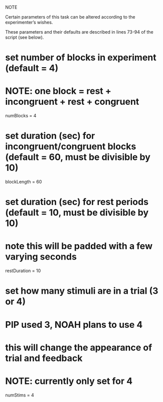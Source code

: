 NOTE

Certain parameters of this task can be altered according to the experimenter’s wishes.

These parameters and their defaults are described in lines 73-94 of the script (see below). 







# set number of blocks in experiment (default = 4)
# NOTE: one block = rest + incongruent + rest + congruent
numBlocks = 4

# set duration (sec) for incongruent/congruent blocks (default = 60, must be divisible by 10)
blockLength = 60

# set duration (sec) for rest periods (default = 10, must be divisible by 10)
# note this will be padded with a few varying seconds
restDuration = 10

# set how many stimuli are in a trial (3 or 4)
# PIP used 3, NOAH plans to use 4
# this will change the appearance of trial and feedback
# NOTE: currently only set for 4
numStims = 4